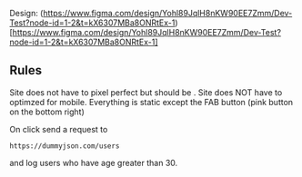 Design: (https://www.figma.com/design/Yohl89JqlH8nKW90EE7Zmm/Dev-Test?node-id=1-2&t=kX6307MBa8ONRtEx-1)[https://www.figma.com/design/Yohl89JqlH8nKW90EE7Zmm/Dev-Test?node-id=1-2&t=kX6307MBa8ONRtEx-1]

## Rules
Site does not have to pixel perfect but should be . Site does NOT have to optimzed for mobile. Everything is static except the FAB button (pink button on the bottom right)

On click send a request to 
```
https://dummyjson.com/users
```
and log users who have age greater than 30.
